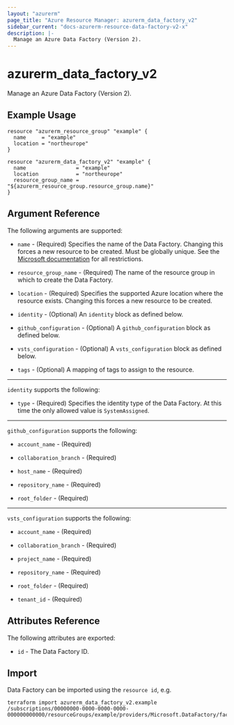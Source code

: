 ```yaml
---
layout: "azurerm"
page_title: "Azure Resource Manager: azurerm_data_factory_v2"
sidebar_current: "docs-azurerm-resource-data-factory-v2-x"
description: |-
  Manage an Azure Data Factory (Version 2).
---
```


# azurerm_data_factory_v2

Manage an Azure Data Factory (Version 2).

## Example Usage

```hcl
resource "azurerm_resource_group" "example" {
  name     = "example"
  location = "northeurope"
}

resource "azurerm_data_factory_v2" "example" {
  name                = "example"
  location            = "northeurope"
  resource_group_name = "${azurerm_resource_group.resource_group.name}"
}
```

## Argument Reference

The following arguments are supported:

* `name` - (Required) Specifies the name of the Data Factory. Changing this forces a new resource to be created. Must be globally unique. See the [Microsoft documentation](https://docs.microsoft.com/en-us/azure/data-factory/naming-rules) for all restrictions.

* `resource_group_name` - (Required) The name of the resource group in which to create the Data Factory.

* `location` - (Required) Specifies the supported Azure location where the resource exists. Changing this forces a new resource to be created.

* `identity` - (Optional) An `identity` block as defined below.

* `github_configuration` - (Optional) A `github_configuration` block as defined below.

* `vsts_configuration` - (Optional) A `vsts_configuration` block as defined below.

* `tags` - (Optional) A mapping of tags to assign to the resource.

---

`identity` supports the following:

* `type` - (Required) Specifies the identity type of the Data Factory. At this time the only allowed value is `SystemAssigned`.

---

`github_configuration` supports the following:

* `account_name` - (Required)

* `collaboration_branch` - (Required)

* `host_name` - (Required)

* `repository_name` - (Required)

* `root_folder` - (Required)

---

`vsts_configuration` supports the following:

* `account_name` - (Required)

* `collaboration_branch` - (Required)

* `project_name` - (Required)

* `repository_name` - (Required)

* `root_folder` - (Required)

* `tenant_id` - (Required)

## Attributes Reference

The following attributes are exported:

* `id` - The Data Factory ID.

## Import

Data Factory can be imported using the `resource id`, e.g.

```shell
terraform import azurerm_data_factory_v2.example /subscriptions/00000000-0000-0000-0000-000000000000/resourceGroups/example/providers/Microsoft.DataFactory/factories/example
```
